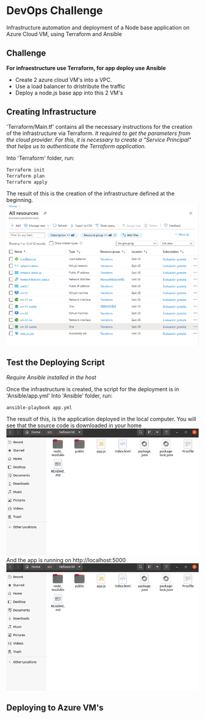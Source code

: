 # DevOps Challenge
Infrastructure automation and deployment of a Node base application on Azure Cloud VM, using Terraform and Ansible

## Challenge
**For infraestructure use Terraform, for app deploy use Ansible**
- Create 2  azure cloud VM's into a VPC.
- Use a load balancer to dristribute the traffic
- Deploy a node.js base app into this 2 VM's 

## Creating Infrastructure
'Terraform/Main.tf' contains all the necessary instructions for the creation of the infrastructure via Terraform.
_It required to get the parameters from the cloud provider. For this, it is necessary to create a "Service Principal" that helps us to authenticate the Terraform application._

Into 'Terraform' folder, run:

```
Terraform init
Terraform plan
Terraform apply
```

The result of this is the creation of the infrastructure defined at the beginning.
![alt text](https://raw.githubusercontent.com/edalonzoh90/DevOpsChallenge/master/Media/img01.png)

## Test the Deploying Script
_Require Ansible installed in the host_

Once the infrastructure is created, the script for the deployment is in 'Ansible/app.yml'
Into 'Ansible' folder, run:
```
ansible-playbook app.yml
```
The result of this, is the application deployed in the local computer.
You will see that the source code is downloaded in your home
![alt text](https://raw.githubusercontent.com/edalonzoh90/DevOpsChallenge/master/Media/img02.png)
And the app is running on http://localhost:5000 
![alt text](https://raw.githubusercontent.com/edalonzoh90/DevOpsChallenge/master/Media/img02.png)

## Deploying to Azure VM's


